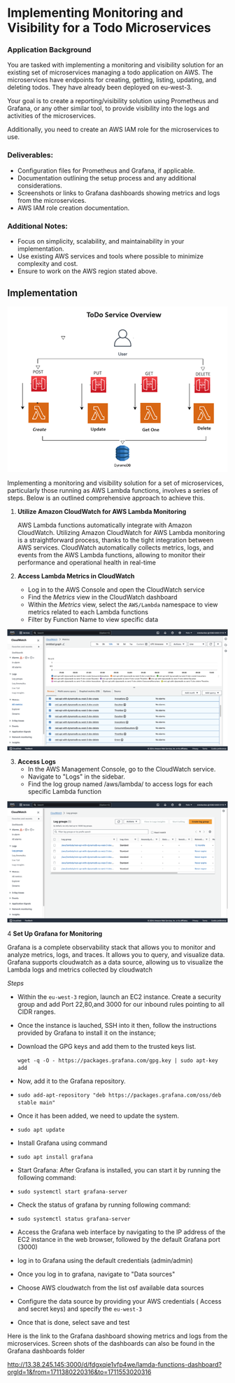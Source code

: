 
# Implementing Monitoring and Visibility for a Todo Microservices

### Application Background
You are tasked with implementing a monitoring and visibility solution for an existing set of microservices managing a todo application on AWS. The microservices have endpoints for creating, getting, listing, updating, and deleting todos. They have already been deployed on eu-west-3.

Your goal is to create a reporting/visibility solution using Prometheus and Grafana, or any other similar tool, to provide visibility into the logs and activities of the microservices.

Additionally, you need to create an AWS IAM role for the microservices to use.


### Deliverables:
- Configuration files for Prometheus and Grafana, if applicable.
- Documentation outlining the setup process and any additional considerations.
- Screenshots or links to Grafana dashboards showing metrics and logs from the microservices.
- AWS IAM role creation documentation.

### Additional Notes:
- Focus on simplicity, scalability, and maintainability in your implementation.
- Use existing AWS services and tools where possible to minimize complexity and cost.
- Ensure to work on the AWS region stated above.


## Implementation

![ToDo Service](https://github.com/olateekay/crispy-octo-doodle/blob/main/Images/image.png?raw=true)

Implementing a monitoring and visibility solution for a set of microservices, particularly those running as AWS Lambda functions, involves a series of steps.
Below is an outlined comprehensive approach to achieve this.

1. **Utilize Amazon CloudWatch for AWS Lambda Monitoring**

    AWS Lambda functions automatically integrate with Amazon CloudWatch. Utilizing Amazon CloudWatch for AWS Lambda monitoring is a straightforward process, thanks to the tight integration between AWS services. CloudWatch automatically collects metrics, logs, and events from the AWS Lambda functions, allowing to monitor their performance and operational health in real-time


2. **Access Lambda Metrics in CloudWatch**
    - Log in to the AWS Console and open the CloudWatch service
    - Find the *Metrics* view in the CloudWatch dashboard
    - Within the *Metrics* view, select the `AWS/Lambda` namespace to view metrics related to each Lambda functions
    - Filter by Function Name to view specific data


![Lambda metrics](https://github.com/olateekay/crispy-octo-doodle/blob/main/Images/metrics.png?raw=true)

3. **Access Logs**
   - In the AWS Management Console, go to the CloudWatch service.
   - Navigate to "Logs" in the sidebar.
   - Find the log group named /aws/lambda/<your-function-name> to access logs for  each specific Lambda function

![Lambda logs](https://github.com/olateekay/crispy-octo-doodle/blob/main/Images/logs.png?raw=true)

4 **Set Up Grafana for Monitoring**

Grafana is a complete observability stack that allows you to monitor and analyze metrics, logs, and traces. It allows you to query, and visualize data.
Grafana supports cloudwatch as a data source, allowing us to visualize the Lambda logs and metrics collected by cloudwatch

*Steps*
- Within the `eu-west-3` region, launch an EC2 instance. Create a security group and add Port 22,80,and 3000 for our inbound rules pointing to all CIDR ranges.
-  Once the instance is lauched, SSH into it then, follow the instructions provided by Grafana to install it on the instance;
-  Download the GPG keys and add them to the trusted keys list.

    `wget -q -O - https://packages.grafana.com/gpg.key | sudo apt-key add`
-  Now, add it to the Grafana repository.
-  `sudo add-apt-repository "deb https://packages.grafana.com/oss/deb stable main"` 
-  Once it has been added, we need to update the system.
-  `sudo apt update`
-  Install Grafana using command
-  `sudo apt install grafana`
-  Start Grafana: After Grafana is installed, you can start it by running the  following command:
-  `sudo systemctl start grafana-server`
-  Check the status of grafana by running following command:
-  `sudo systemctl status grafana-server`
- Access the Grafana web interface by navigating to the IP address of the EC2 instance in the web browser, followed by the default Grafana port (3000)
- log in to Grafana using the default credentials (admin/admin)
- Once you log in to grafana, navigate to  "Data sources"
- Choose AWS cloudwatch from the list osf available data sources
- Configure the data source by providing your AWS credentials ( Access and secret keys) and specify the `eu-west-3`
- Once that is done, select save and test


Here  is the link to the Grafana dashboard showing metrics and logs from the microservices.
Screen shots of the dashboards can also be found in the Grafana dashboards folder

http://13.38.245.145:3000/d/fdgxqie1vfp4we/lamda-functions-dashboard?orgId=1&from=1711380220316&to=1711553020316




